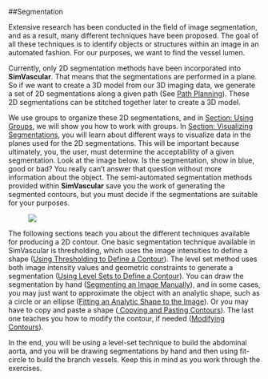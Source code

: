 ##Segmentation

Extensive research has been conducted in the field of image segmentation, and as a result, many different techniques have been proposed.  The goal of all these techniques is to identify objects or structures within an image in an automated fashion.  For our purposes, we want to find the vessel lumen.

Currently, only 2D segmentation methods have been incorporated into **SimVascular**.  That means that the segmentations are performed in a plane.  So if we want to create a 3D model from our 3D imaging data, we generate a set of 2D segmentations along a given path (See [Path Planning](#modelingPathPlanning)).  These 2D segmentations can be stitched together later to create a 3D model.

We use groups to organize these 2D segmentations, and in [Section: Using Groups](#modelingUsingGroups), we will show you how to work with groups. In [Section: Visualizing Segmentations](modelingVisualizingSegmentations), you will learn about different ways to visualize data in the planes used for the 2D segmentations.  This will be important because ultimately, you, the user, must determine the acceptability of a given segmentation.  Look at the image below.  Is the segmentation, show in blue, good or bad?  You really can’t answer that question without more information about the object.  The semi-automated segmentation methods provided within **SimVascular** save you the work of generating the segmented contours, but you must decide if the segmentations are suitable for your purposes. 

<figure>
  <img class="svImg svImgSm"  src="documentation/modeling/imgs/segmentation/1.jpg"> 
  <figcaption class="svCaption" ></figcaption>
</figure>

The following sections teach you about the different techniques available for producing a 2D contour.  One basic segmentation technique available in SimVascular is thresholding, which uses the image intensities to define a shape ([Using Thresholding to Define a Contour](#modelingThresholding)).  The level set method uses both image intensity values and geometric constraints to generate a segmentation ([Using Level Sets to Define a Contour](#modelingLevelSet)). You can draw the segmentation by hand ([Segmenting an Image Manually](#modelingManual)), and in some cases, you may just want to approximate the object with an analytic shape, such as a circle or an ellipse ([Fitting an Analytic Shape to the Image](#modelingAnalytic)).  Or you may have to copy and paste a shape ([ Copying and Pasting Contours](#modelingCopyingPastingContours)). The last one teaches you how to modify the contour, if needed ([Modifying Contours](#modelingModifyingContours)).

In the end, you will be using a level-set technique to build the abdominal aorta, and you will be drawing segmentations by hand and then using fit-circle to build the branch vessels. Keep this in mind as you work through the exercises. 

